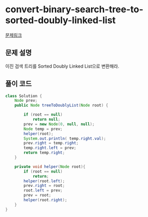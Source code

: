 # convert-binary-search-tree-to-sorted-doubly-linked-list


[문제링크](https://leetcode.com/problems/convert-binary-search-tree-to-sorted-doubly-linked-list/)

## 문제 설명

이진 검색 트리를 Sorted Doubly Linked List으로 변환해라. 


## 풀이 코드

```java
class Solution {
    Node prev;
    public Node treeToDoublyList(Node root) {

        if (root == null)
            return null;
        prev = new Node(0, null, null);
        Node temp = prev;
        helper(root);
        System.out.println( temp.right.val);
        prev.right = temp.right;
        temp.right.left = prev;
        return temp.right;
    }

    private void helper(Node root){
        if (root == null)
            return;
        helper(root.left);
        prev.right = root;
        root.left = prev;
        prev = root;
        helper(root.right);
    }
}

```
